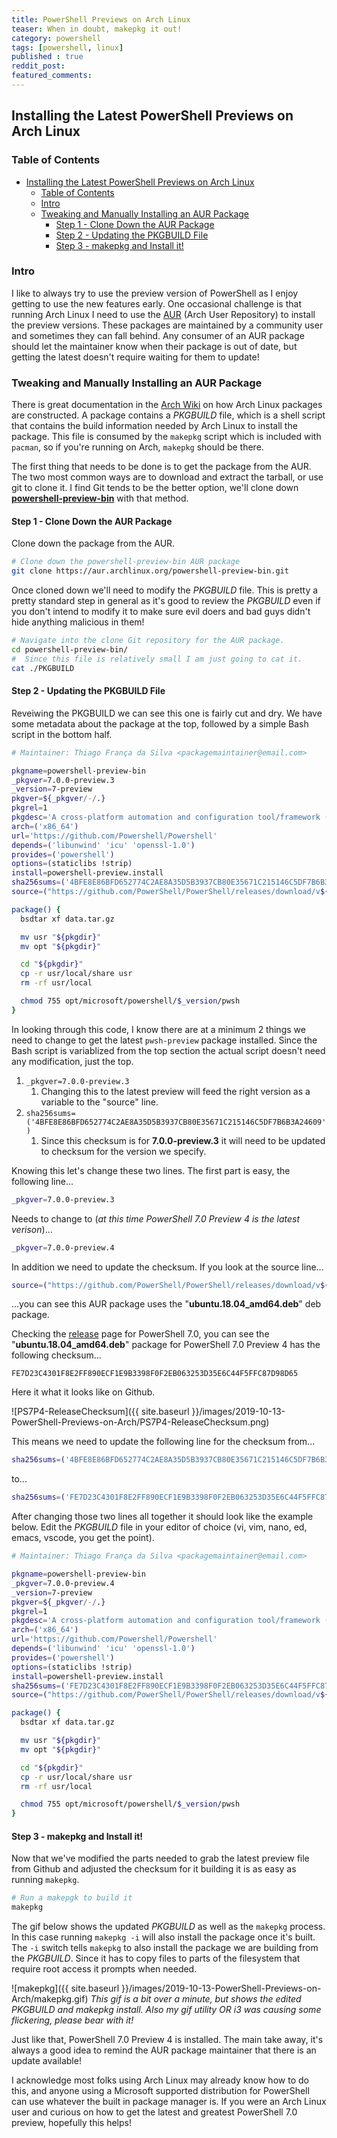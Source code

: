 ```yaml
---
title: PowerShell Previews on Arch Linux
teaser: When in doubt, makepkg it out!
category: powershell
tags: [powershell, linux]
published : true
reddit_post: 
featured_comments:
---
```


## Installing the Latest PowerShell Previews on Arch Linux

### Table of Contents

- [Installing the Latest PowerShell Previews on Arch Linux](#installing-the-latest-powershell-previews-on-arch-linux)
  - [Table of Contents](#table-of-contents)
  - [Intro](#intro)
  - [Tweaking and Manually Installing an AUR Package](#tweaking-and-manually-installing-an-aur-package)
    - [Step 1 - Clone Down the AUR Package](#step-1---clone-down-the-aur-package)
    - [Step 2 - Updating the PKGBUILD File](#step-2---updating-the-pkgbuild-file)
    - [Step 3 - makepkg and Install it!](#step-3---makepkg-and-install-it)

### Intro

I like to always try to use the preview version of PowerShell as I enjoy getting to use the new features early.  One occasional challenge is that running Arch Linux I need to use the [AUR][AUR] (Arch User Repository) to install the preview versions.  These packages are maintained by a community user and sometimes they can fall behind.  Any consumer of an AUR package should let the maintainer know when their package is out of date, but getting the latest doesn't require waiting for them to update!

### Tweaking and Manually Installing an AUR Package

There is great documentation in the [Arch Wiki][Arch Wiki AUR] on how Arch Linux packages are constructed.  A package contains a _PKGBUILD_ file, which is a shell script that contains the build information needed by Arch Linux to install the package.  This file is consumed by the `makepkg` script which is included with `pacman`, so if you're running on Arch, `makepkg` should be there.

The first thing that needs to be done is to get the package from the AUR.  The two most common ways are to download and extract the tarball, or use git to clone it.  I find Git tends to be the better option, we'll clone down [**powershell-preview-bin**][AUR_PowerShellPreview] with that method.

#### Step 1 - Clone Down the AUR Package

Clone down the package from the AUR.

```bash
# Clone down the powershell-preview-bin AUR package
git clone https://aur.archlinux.org/powershell-preview-bin.git
```

Once cloned down we'll need to modify the _PKGBUILD_ file.  This is pretty a pretty standard step in general as it's good to review the _PKGBUILD_ even if you don't intend to modify it to make sure evil doers and bad guys didn't hide anything malicious in them!

```bash
# Navigate into the clone Git repository for the AUR package.
cd powershell-preview-bin/
#  Since this file is relatively small I am just going to cat it.
cat ./PKGBUILD
```

#### Step 2 - Updating the PKGBUILD File

Reveiwing the PKGBUILD we can see this one is fairly cut and dry.  We have some metadata about the package at the top, followed by a simple Bash script in the bottom half.

```bash
# Maintainer: Thiago França da Silva <packagemaintainer@email.com>

pkgname=powershell-preview-bin
_pkgver=7.0.0-preview.3
_version=7-preview
pkgver=${_pkgver/-/.}
pkgrel=1
pkgdesc='A cross-platform automation and configuration tool/framework (binary preview package)'
arch=('x86_64')
url='https://github.com/Powershell/Powershell'
depends=('libunwind' 'icu' 'openssl-1.0')
provides=('powershell')
options=(staticlibs !strip)
install=powershell-preview.install
sha256sums=('4BFE8E86BFD652774C2AE8A35D5B3937CB80E35671C215146C5DF7B6B3A24609')
source=("https://github.com/PowerShell/PowerShell/releases/download/v${_pkgver}/powershell-preview_${_pkgver}-1.ubuntu.18.04_amd64.deb")

package() {
  bsdtar xf data.tar.gz

  mv usr "${pkgdir}"
  mv opt "${pkgdir}"

  cd "${pkgdir}"
  cp -r usr/local/share usr
  rm -rf usr/local

  chmod 755 opt/microsoft/powershell/$_version/pwsh
}
```

In looking through this code, I know there are at a minimum 2 things we need to change to get the latest `pwsh-preview` package installed.  Since the Bash script is variablized from the top section the actual script doesn't need any modification, just the top.

1. `_pkgver=7.0.0-preview.3`
   1. Changing this to the latest preview will feed the right version as a variable to the "source" line.
2. `sha256sums=('4BFE8E86BFD652774C2AE8A35D5B3937CB80E35671C215146C5DF7B6B3A24609')`
   1. Since this checksum is for **7.0.0-preview.3** it will need to be updated to checksum for the version we specify.

Knowing this let's change these two lines.  The first part is easy, the following line...

```bash
_pkgver=7.0.0-preview.3
```

Needs to change to (*at this time PowerShell 7.0 Preview 4 is the latest verison*)...

```bash
_pkgver=7.0.0-preview.4
```

In addition we need to update the checksum.  If you look at the source line...

```bash
source=("https://github.com/PowerShell/PowerShell/releases/download/v${_pkgver}/powershell-preview_${_pkgver}-1.ubuntu.18.04_amd64.deb")
```

...you can see this AUR package uses the "**ubuntu.18.04_amd64.deb**" deb package.

Checking the [release][Powershell_Release] page for PowerShell 7.0, you can see the "**ubuntu.18.04_amd64.deb**" package for PowerShell 7.0 Preview 4 has the following checksum...

`FE7D23C4301F8E2FF890ECF1E9B3398F0F2EB063253D35E6C44F5FFC87D98D65`

Here it what it looks like on Github.

![PS7P4-ReleaseChecksum]({{ site.baseurl }}/images/2019-10-13-PowerShell-Previews-on-Arch/PS7P4-ReleaseChecksum.png)

This means we need to update the following line for the checksum from...

```bash
sha256sums=('4BFE8E86BFD652774C2AE8A35D5B3937CB80E35671C215146C5DF7B6B3A24609')
```

to...

```bash
sha256sums=('FE7D23C4301F8E2FF890ECF1E9B3398F0F2EB063253D35E6C44F5FFC87D98D65')
```

After changing those two lines all together it should look like the example below.  Edit the *PKGBUILD* file  in your editor of choice (vi, vim, nano, ed, emacs, vscode, you get the point).

```bash
# Maintainer: Thiago França da Silva <packagemaintainer@email.com>

pkgname=powershell-preview-bin
_pkgver=7.0.0-preview.4
_version=7-preview
pkgver=${_pkgver/-/.}
pkgrel=1
pkgdesc='A cross-platform automation and configuration tool/framework (binary preview package)'
arch=('x86_64')
url='https://github.com/Powershell/Powershell'
depends=('libunwind' 'icu' 'openssl-1.0')
provides=('powershell')
options=(staticlibs !strip)
install=powershell-preview.install
sha256sums=('FE7D23C4301F8E2FF890ECF1E9B3398F0F2EB063253D35E6C44F5FFC87D98D65')
source=("https://github.com/PowerShell/PowerShell/releases/download/v${_pkgver}/powershell-preview_${_pkgver}-1.ubuntu.18.04_amd64.deb")

package() {
  bsdtar xf data.tar.gz

  mv usr "${pkgdir}"
  mv opt "${pkgdir}"

  cd "${pkgdir}"
  cp -r usr/local/share usr
  rm -rf usr/local

  chmod 755 opt/microsoft/powershell/$_version/pwsh
}
```

#### Step 3 - makepkg and Install it!

Now that we've modified the parts needed to grab the latest preview file from Github and adjusted the checksum for it building it is as easy as running `makepkg`.

```bash
# Run a makepgk to build it
makepkg
```

The gif below shows the updated *PKGBUILD* as well as the `makepkg` process.  In this case running `makepkg -i` will also install the package once it's built.  The `-i` switch tells `makepkg` to also install the package we are building from the *PKGBUILD*.  Since it has to copy files to parts of the filesystem that require root access it prompts when needed.

![makepkg]({{ site.baseurl }}/images/2019-10-13-PowerShell-Previews-on-Arch/makepkg.gif)
*This gif is a bit over a minute, but shows the edited PKGBUILD and makepkg install.  Also my gif utility OR i3 was causing some flickering, please bear with it!*

Just like that, PowerShell 7.0 Preview 4 is installed. The main take away, it's always a good idea to remind the AUR package maintainer that there is an update available!  

I acknowledge most folks using Arch Linux may already know how to do this, and anyone using a Microsoft supported distribution for PowerShell can use whatever the built in package manager is.  If you were an Arch Linux user and curious on how to get the latest and greatest PowerShell 7.0 preview, hopefully this helps!

[AUR]:https://aur.archlinux.org/
[Arch Wiki AUR]:https://wiki.archlinux.org/index.php/Arch_User_Repository
[AUR_PowerShellPreview]:https://aur.archlinux.org/packages/powershell-preview-bin/
[Powershell_Release]:https://github.com/PowerShell/PowerShell/releases/tag/v7.0.0-preview.4